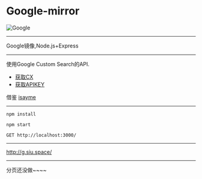# Google-mirror

![Google](https://www.google.com.hk/images/branding/googlelogo/2x/googlelogo_color_272x92dp.png)

****

Google镜像,Node.js+Express


****

使用Google Custom Search的API.

* [获取CX](https://cse.google.com/cse)
* [获取APIKEY](https://console.developers.google.com/apis)

借鉴 [isayme](https://github.com/isayme/google)


****

`npm install`

`npm start`

`GET http://localhost:3000/`

****

http://g.siu.space/

****

分页还没做~~~~
